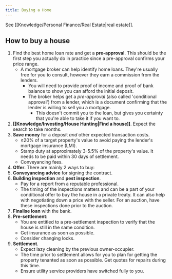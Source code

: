 ```yaml
---
title: Buying a Home
---
```


See [[Knowledge/Personal Finance/Real Estate|real estate]].

## How to buy a house
1. Find the best home loan rate and get a **pre-approval**. This should be the first step you actually do in practice since a pre-approval confirms your price range.
    - A mortgage broker can help identify home loans. They're usually free for you to consult, however they earn a commission from the lenders.
        - You will need to provide proof of income and proof of bank balance to show you can afford the initial deposit.
        - The broker helps get a *pre-approval* (also called 'conditional approval') from a lender, which is a document confirming that the lender is willing to sell you a mortgage.
            - This doesn't commit you to the loan, but gives you certainty that you're able to take it if you want to.
2. **[[Knowledge/Investing/House Hunting|Find a house]]**. Expect the search to take months.
3. **Save money** for a deposit *and* other expected transaction costs.
    - ≥20% of a target property's value to avoid paying the lender's mortgage insurance (LMI).
    - Stamp duty at approximately 3-5.5% of the property's value. It needs to be paid within 30 days of settlement.
    - Conveyancing fees. 
4. **Offer**. There are mainly 2 ways to buy:
5. **Conveyancing advice** for signing the contract.
6. **Building inspection** and **pest inspection**.
    - Pay for a report from a reputable professional.
    - The timing of the inspections matters and can be a part of your conditional offer to buy the house in a private treaty. It can also help with negotiating down a price with the seller. For an auction, have these inspections done prior to the auction.
7. **Finalise loan** with the bank.
8. **Pre-settlement**:
    - You are entitled to a pre-settlement inspection to verify that the house is still in the same condition.
	 - Get insurance as soon as possible.
	 - Consider changing locks.
9. **Settlement**.
	 - Expect lazy cleaning by the previous owner-occupier. 
	 - The time prior to settlement allows for you to plan for getting the property tenanted as soon as possible. Get quotes for repairs during this time.
	 - Ensure utility service providers have switched fully to you.

